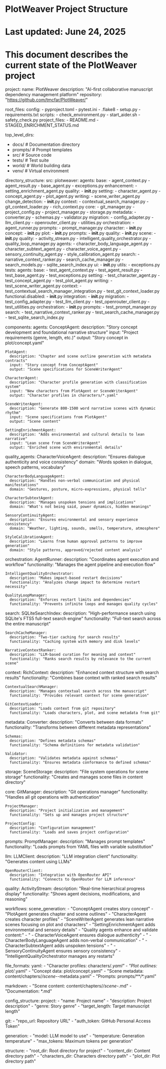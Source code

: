 # PlotWeaver Project Structure
# Last updated: June 24, 2025
# This document describes the current state of the PlotWeaver project

project:
  name: PlotWeaver
  description: "AI-first collaborative manuscript dependency management platform"
  repository: "https://github.com/tmcfar/PlotWeaver/"
  
root_files:
  config:
    - pyproject.toml
    - pytest.ini
    - .flake8
    - setup.py
    - requirements.txt
  scripts:
    - check_environment.py
    - start_aider.sh
    - safety_check.py
  project_files:
    - README.md
    - STAGED_ENRICHMENT_STATUS.md
    
top_level_dirs:
  - docs/         # Documentation directory
  - prompts/      # Prompt templates
  - src/          # Source code
  - tests/        # Test suite
  - world/        # World building data
  - venv/         # Virtual environment

directory_structure:
  src:
    plotweaver:
      agents:
        base:
          - agent_context.py
          - agent_result.py
          - base_agent.py
          - exceptions.py
        enhancement:
          - setting_enrichment_agent.py
        quality:
          - __init__.py
        setting:
          - character_agent.py
          - concept_agent.py
          - plot_agent.py
        writing:
          - scene_writer_agent.py
      change_detection:
          - __init__.py
      context:
        - contextual_search_manager.py
        - git_context_loader.py
        - rich_context.py
      core:
        - git_manager.py
        - project_config.py
        - project_manager.py
        - storage.py
      metadata:
        - converter.py
        - schemas.py
        - validator.py
      migration:
        - config_adapter.py
        - llm_client.py
        - openrouter_client.py
        - utilities.py
      orchestration:
        - agent_runner.py
      prompts:
        - prompt_manager.py
        character:
          - __init__.py
        concept:
          - __init__.py
        plot:
          - __init__.py
        prompts:
          - __init__.py
        quality:
          - __init__.py
        scene:
          - __init__.py
      quality:
        - activity_stream.py
        - intelligent_quality_orchestrator.py
        - quality_loop_manager.py
        agents:
          - character_body_language_agent.py
          - character_subtext_agent.py
          - character_voice_agent.py
          - sensory_continuity_agent.py
          - style_calibration_agent.py
      search:
        - narrative_context_ranker.py
        - search_cache_manager.py
        - search_models.py
        - sqlite_search_index.py
      ui:
        - __init__.py
      utils:
        - exceptions.py
  tests:
    agents:
      base:
        - test_agent_context.py
        - test_agent_result.py
        - test_base_agent.py
        - test_exceptions.py
      setting:
        - test_character_agent.py
        - test_concept_agent.py
        - test_plot_agent.py
      writing:
        - test_scene_writer_agent.py
    context:
      - test_contextual_search_manager_integration.py
      - test_git_context_loader.py
    functional.disabled:
      - __init__.py
    integration:
      - __init__.py
    migration:
      - test_config_adapter.py
      - test_llm_client.py
      - test_openrouter_client.py
      - test_utilities.py
    orchestration:
      - __init__.py
    prompts:
      - test_prompt_manager.py
    search:
      - test_narrative_context_ranker.py
      - test_search_cache_manager.py
      - test_sqlite_search_index.py

components:
  agents:
    ConceptAgent:
      description: "Story concept development and foundational narrative structure"
      input: "Project requirements (genre, length, etc.)"
      output: "Story concept in plot/concept.yaml"
    
    PlotAgent:
      description: "Chapter and scene outline generation with metadata contracts"
      input: "Story concept from ConceptAgent"
      output: "Scene specifications for SceneWriterAgent"
    
    CharacterAgent:
      description: "Character profile generation with classification system"
      input: "New characters from PlotAgent or SceneWriterAgent"
      output: "Character profiles in characters/*.yaml"
    
    SceneWriterAgent:
      description: "Generate 800-1500 word narrative scenes with dynamic rhythm"
      input: "Scene specifications from PlotAgent"
      output: "Scene content"
      
    SettingEnrichmentAgent:
      description: "Adds environmental and cultural details to lean narrative"
      input: "Lean scene from SceneWriterAgent"
      output: "Enriched scene with environmental details"
      
  quality_agents:
    CharacterVoiceAgent:
      description: "Ensures dialogue authenticity and voice consistency"
      domain: "Words spoken in dialogue, speech patterns, vocabulary"
      
    CharacterBodyLanguageAgent:
      description: "Handles non-verbal communication and physical manifestations"
      domain: "Gestures, posture, micro-expressions, physical tells"
      
    CharacterSubtextAgent:
      description: "Manages unspoken tensions and implications"
      domain: "What's not being said, power dynamics, hidden meanings"
      
    SensoryContinuityAgent:
      description: "Ensures environmental and sensory experience consistency"
      domain: "Weather, lighting, sounds, smells, temperature, atmosphere"
      
    StyleCalibrationAgent:
      description: "Learns from human approval patterns to improve generation"
      domain: "Style patterns, approved/rejected content analysis"
  
  orchestration:
    AgentRunner:
      description: "Coordinates agent execution and workflow"
      functionality: "Manages the agent pipeline and execution flow"
      
    IntelligentQualityOrchestrator:
      description: "Makes impact-based restart decisions"
      functionality: "Analyzes change impact to determine restart necessity"
      
    QualityLoopManager:
      description: "Enforces restart limits and dependencies"
      functionality: "Prevents infinite loops and manages quality cycles"
      
  search:
    SQLiteSearchIndex:
      description: "High-performance search using SQLite's FTS5 full-text search engine"
      functionality: "Full-text search across the entire manuscript"
    
    SearchCacheManager:
      description: "Two-tier caching for search results"
      functionality: "Caching system with memory and disk levels"
    
    NarrativeContextRanker:
      description: "LLM-based curation for meaning and context"
      functionality: "Ranks search results by relevance to the current scene"
  
  context:
    RichContext:
      description: "Enhanced context structure with search results"
      functionality: "Combines base context with ranked search results"
    
    ContextualSearchManager:
      description: "Manages contextual search across the manuscript"
      functionality: "Provides relevant context for scene generation"
    
    GitContextLoader:
      description: "Loads context from git repository"
      functionality: "Loads characters, plot, and scene metadata from git"
  
  metadata:
    Converter:
      description: "Converts between data formats"
      functionality: "Transforms between different metadata representations"
      
    Schemas:
      description: "Defines metadata schemas"
      functionality: "Schema definitions for metadata validation"
      
    Validator:
      description: "Validates metadata against schemas"
      functionality: "Ensures metadata conformance to defined schemas"
  
  storage:
    SceneStorage:
      description: "File system operations for scene storage"
      functionality: "Creates and manages scene files in content directory"
  
  core:
    GitManager:
      description: "Git operations manager"
      functionality: "Handles all git operations with authentication"
    
    ProjectManager:
      description: "Project initialization and management"
      functionality: "Sets up and manages project structure"
    
    ProjectConfig:
      description: "Configuration management"
      functionality: "Loads and saves project configuration"
  
  prompts:
    PromptManager:
      description: "Manages prompt templates"
      functionality: "Loads prompts from YAML files with variable substitution"
  
  llm:
    LLMClient:
      description: "LLM integration client"
      functionality: "Generates content using LLMs"
    
    OpenRouterClient:
      description: "Integration with OpenRouter API"
      functionality: "Connects to OpenRouter for LLM inference"
      
  quality:
    ActivityStream:
      description: "Real-time hierarchical progress display"
      functionality: "Shows agent decisions, modifications, and reasoning"

workflows:
  scene_generation:
    - "ConceptAgent creates story concept"
    - "PlotAgent generates chapter and scene outlines"
    - "CharacterAgent creates character profiles"
    - "SceneWriterAgent generates lean narrative scenes focusing on plot and characters"
    - "SettingEnrichmentAgent adds environmental and sensory details"
    - "Quality agents enhance and validate content:"
    - "  - CharacterVoiceAgent ensures dialogue authenticity"
    - "  - CharacterBodyLanguageAgent adds non-verbal communication"
    - "  - CharacterSubtextAgent adds unspoken tensions"
    - "  - SensoryContinuityAgent ensures sensory consistency"
    - "IntelligentQualityOrchestrator manages any restarts"

file_formats:
  yaml:
    - "Character profiles: characters/*.yaml"
    - "Plot outlines: plot/*.yaml"
    - "Concept data: plot/concept.yaml"
    - "Scene metadata: content/chapters/*/scene-*-metadata.yaml"
    - "Prompts: prompts/**/*.yaml"
  
  markdown:
    - "Scene content: content/chapters/*/scene-*.md"
    - "Documentation: *.md"

config_structure:
  project:
    - "name: Project name"
    - "description: Project description"
    - "genre: Story genre"
    - "target_length: Target manuscript length"
  
  git:
    - "repo_url: Repository URL"
    - "auth_token: GitHub Personal Access Token"
  
  generation:
    - "model: LLM model to use"
    - "temperature: Generation temperature"
    - "max_tokens: Maximum tokens per generation"
  
  structure:
    - "root_dir: Root directory for project"
    - "content_dir: Content directory path"
    - "characters_dir: Characters directory path"
    - "plot_dir: Plot directory path"